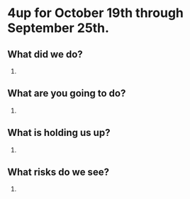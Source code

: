 # 4up for October 19th through September 25th.
 
## What did we do?
1. 

## What are you going to do?
1. 

## What is holding us up?
1. 

## What risks do we see?
1. 
